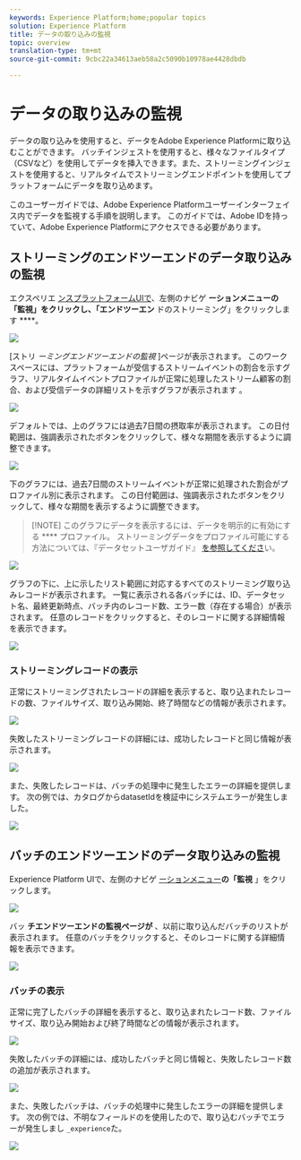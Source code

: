 ```yaml
---
keywords: Experience Platform;home;popular topics
solution: Experience Platform
title: データの取り込みの監視
topic: overview
translation-type: tm+mt
source-git-commit: 9cbc22a34613aeb58a2c5090b10978ae4428dbdb

---
```



# データの取り込みの監視

データの取り込みを使用すると、データをAdobe Experience Platformに取り込むことができます。 バッチインジェストを使用すると、様々なファイルタイプ（CSVなど）を使用してデータを挿入できます。また、ストリーミングインジェストを使用すると、リアルタイムでストリーミングエンドポイントを使用してプラットフォームにデータを取り込めます。

このユーザーガイドでは、Adobe Experience Platformユーザーインターフェイス内でデータを監視する手順を説明します。 このガイドでは、Adobe IDを持っていて、Adobe Experience Platformにアクセスできる必要があります。

## ストリーミングのエンドツーエンドのデータ取り込みの監視

エクスペリエ [ンスプラットフォームUIで](https://platform.adobe.com)、左側のナビゲ **ーションメニューの「監視」をクリックし、「エンドツーエン** ドのストリーミング」をクリックします ****。

![](../images/quality/monitor-data-flows/click-streaming-end-to-end.png)

[ストリ *ーミングエンドツーエンドの監視* ]ページが表示されます。 このワークスペースには、プラットフォームが受信するストリームイベントの割合を示すグラフ、リアルタイムイベントプロファイルが正常に処理したストリーム顧客の割合、および受信データの詳細リストを示すグラフが表示されます [](../../profile/home.md)。

![](../images/quality/monitor-data-flows/list-streams.png)

デフォルトでは、上のグラフには過去7日間の摂取率が表示されます。 この日付範囲は、強調表示されたボタンをクリックして、様々な期間を表示するように調整できます。

![](../images/quality/monitor-data-flows/list-streams-focus-on-top-graph.png)

下のグラフには、過去7日間のストリームイベントが正常に処理された割合がプロファイル別に表示されます。 この日付範囲は、強調表示されたボタンをクリックして、様々な期間を表示するように調整できます。

> [!NOTE] このグラフにデータを表示するには、データを明示的に有効にする **** プロファイル。 ストリーミングデータをプロファイル可能にする方法については、『データセットユーザガイド』 [を参照してくださ](../../catalog/datasets/user-guide.md#enable-a-dataset-for-real-time-customer-profile)い。

![](../images/quality/monitor-data-flows/list-streams-focus-on-bottom-graph.png)

グラフの下に、上に示したリスト範囲に対応するすべてのストリーミング取り込みレコードが表示されます。 一覧に表示される各バッチには、ID、データセット名、最終更新時点、バッチ内のレコード数、エラー数（存在する場合）が表示されます。 任意のレコードをクリックすると、そのレコードに関する詳細情報を表示できます。

![](../images/quality/monitor-data-flows/list-streams-focus-on-streams.png)

### ストリーミングレコードの表示

正常にストリーミングされたレコードの詳細を表示すると、取り込まれたレコードの数、ファイルサイズ、取り込み開始、終了時間などの情報が表示されます。

![](../images/quality/monitor-data-flows/successful-streaming-record.png)

失敗したストリーミングレコードの詳細には、成功したレコードと同じ情報が表示されます。

![](../images/quality/monitor-data-flows/failed-batch.png)

また、失敗したレコードは、バッチの処理中に発生したエラーの詳細を提供します。 次の例では、カタログからdatasetIdを検証中にシステムエラーが発生しました。

![](../images/quality/monitor-data-flows/failed-batch-details.png)

## バッチのエンドツーエンドのデータ取り込みの監視

Experience Platform UIで、左側のナビゲ [ーションメニュー](https://platform.adobe.com)**の「監視** 」をクリックします。

![](../images/quality/monitor-data-flows/click-monitoring.png)

バッ **チエンドツーエンドの監視ページが** 、以前に取り込んだバッチのリストが表示されます。 任意のバッチをクリックすると、そのレコードに関する詳細情報を表示できます。

![](../images/quality/monitor-data-flows/list-batches.png)

### バッチの表示

正常に完了したバッチの詳細を表示すると、取り込まれたレコード数、ファイルサイズ、取り込み開始および終了時間などの情報が表示されます。

![](../images/quality/monitor-data-flows/successful-batch.png)

失敗したバッチの詳細には、成功したバッチと同じ情報と、失敗したレコード数の追加が表示されます。

![](../images/quality/monitor-data-flows/failed-streaming-record.png)

また、失敗したバッチは、バッチの処理中に発生したエラーの詳細を提供します。 次の例では、不明なフィールドのを使用したので、取り込むバッチでエラーが発生しまし `_experience`た。

![](../images/quality/monitor-data-flows/failed-streaming-record-details.png)
